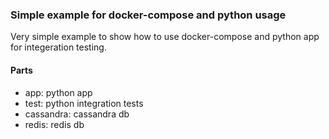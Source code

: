 ### Simple example for docker-compose and python usage

Very simple example to show how to use docker-compose and python app for integeration testing.  
#### Parts  
- app: python app  
- test: python integration tests  
- cassandra: cassandra db  
- redis: redis db  
